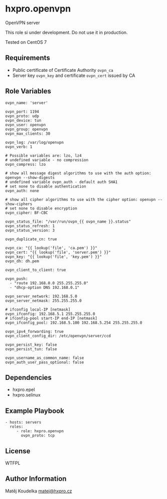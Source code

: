 hxpro.openvpn
=============

OpenVPN server

This role si under development. Do not use it in production.

Tested on CentOS 7

Requirements
------------

  - Public certificate of Certificate Authority `ovpn_ca`
  - Server key `ovpn_key` and certificate `ovpn_cert` issued by CA

Role Variables
--------------
    ovpn_name: 'server'

    ovpn_port: 1194
    ovpn_proto: udp
    ovpn_device: tun
    ovpn_user: openvpn
    ovpn_group: openvpn
    ovpn_max_clients: 30
    
    ovpn_log: /var/log/openvpn
    ovpn_verb: 1

    # Possible variables are: lzo, lz4
    # undefined variable - no compression
    ovpn_compress: lzo

    # show all message digest algorithms to use with the auth option: openvpn --show-digests
    # undefined variable ovpn_auth - default auth SHA1
    # set none to disable authentication
    ovpn_auth: none

    # show all cipher algorithms to use with the cipher option: openvpn --show-ciphers
    # set none to disable encryption
    ovpn_cipher: BF-CBC

    ovpn_status_file: "/var/run/ovpn_{{ ovpn_name }}.status"
    ovpn_status_refresh: 1
    ovpn_status_version: 3

    ovpn_duplicate_cn: true

    ovpn_ca: "{{ lookup('file', 'ca.pem') }}"
    ovpn_cert: "{{ lookup('file', 'server.pem') }}"
    ovpn_key: "{{ lookup('file', 'key.pem') }}"
    ovpn_dh: dh.pem

    ovpn_client_to_client: true

    ovpn_push:
      - "route 192.168.0.0 255.255.255.0"
      - "dhcp-option DNS 192.168.0.1"
    
    ovpn_server_network: 192.168.5.0
    ovpn_server_netmask: 255.255.255.0

    # ifconfig local-IP [netmask]     
    ovpn_ifconfig: 192.168.5.1 255.255.255.0
    # ifconfig-pool start-IP end-IP [netmask]
    ovpn_ifconfig_pool: 192.168.5.100 192.168.5.254 255.255.255.0
    
    ovpn_ipv4_forwarding: true
    ovpn_client_config_dir: /etc/openvpn/server/ccd

    ovpn_persist_key: false
    ovpn_persist_tun: false

    ovpn_username_as_common_name: false
    ovpn_auth_user_pass_optional: false

Dependencies
------------

  - hxpro.epel
  - hxpro.selinux

Example Playbook
----------------

    - hosts: servers
      roles:
         - role: hxpro.openvpn
           ovpn_proto: tcp

License
-------

WTFPL

Author Information
------------------

Matěj Koudelka <matej@hxpro.cz>
